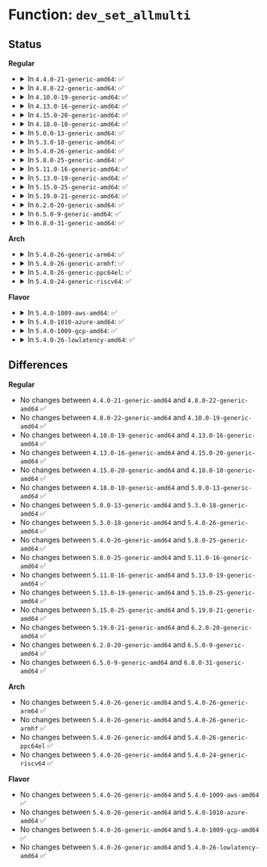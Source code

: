 # Function: <code>dev_set_allmulti</code>

## Status
<b>Regular</b>
<ul>
<li>
<details>
<summary>In <code>4.4.0-21-generic-amd64</code>: ✅</summary>

```c
int dev_set_allmulti(struct net_device * dev, int inc)
```

```json
{
  "name": "dev_set_allmulti",
  "collision_type": "Unique Global",
  "inline_type": "No",
  "funcs": [
    {
      "addr": 18446744071586307392,
      "name": "dev_set_allmulti",
      "external": true,
      "loc": "net/core/dev.c:5823",
      "file": "net/core/dev.c",
      "inline": "seen, unknown",
      "caller_inline": [],
      "caller_func": [
        "net/ipv4/ipmr.c:vif_delete",
        "net/ipv4/ipmr.c:vif_add",
        "net/ipv4/ipmr.c:vif_add",
        "net/ipv4/ipmr.c:vif_add",
        "net/ipv6/ip6mr.c:mif6_delete",
        "net/ipv6/ip6mr.c:ip6_mroute_setsockopt",
        "net/ipv6/ip6mr.c:ip6_mroute_setsockopt"
      ]
    }
  ],
  "symbols": [
    {
      "addr": 18446744071586307392,
      "name": "dev_set_allmulti",
      "section": ".text",
      "bind": "STB_GLOBAL",
      "size": 21
    }
  ]
}
```
</details>
</li>
<li>
<details>
<summary>In <code>4.8.0-22-generic-amd64</code>: ✅</summary>

```c
int dev_set_allmulti(struct net_device * dev, int inc)
```

```json
{
  "name": "dev_set_allmulti",
  "collision_type": "Unique Global",
  "inline_type": "No",
  "funcs": [
    {
      "addr": 18446744071586735632,
      "name": "dev_set_allmulti",
      "external": true,
      "loc": "net/core/dev.c:6274",
      "file": "net/core/dev.c",
      "inline": "seen, unknown",
      "caller_inline": [],
      "caller_func": [
        "net/ipv4/ipmr.c:vif_add",
        "net/ipv4/ipmr.c:vif_add",
        "net/ipv4/ipmr.c:vif_add",
        "net/ipv4/ipmr.c:vif_delete",
        "net/ipv6/ip6mr.c:ip6_mroute_setsockopt",
        "net/ipv6/ip6mr.c:ip6_mroute_setsockopt",
        "net/ipv6/ip6mr.c:mif6_delete"
      ]
    }
  ],
  "symbols": [
    {
      "addr": 18446744071586735632,
      "name": "dev_set_allmulti",
      "section": ".text",
      "bind": "STB_GLOBAL",
      "size": 21
    }
  ]
}
```
</details>
</li>
<li>
<details>
<summary>In <code>4.10.0-19-generic-amd64</code>: ✅</summary>

```c
int dev_set_allmulti(struct net_device * dev, int inc)
```

```json
{
  "name": "dev_set_allmulti",
  "collision_type": "Unique Global",
  "inline_type": "No",
  "funcs": [
    {
      "addr": 18446744071586921424,
      "name": "dev_set_allmulti",
      "external": true,
      "loc": "net/core/dev.c:6418",
      "file": "net/core/dev.c",
      "inline": "seen, unknown",
      "caller_inline": [],
      "caller_func": [
        "net/ipv4/ipmr.c:vif_add",
        "net/ipv4/ipmr.c:vif_add",
        "net/ipv4/ipmr.c:vif_add",
        "net/ipv4/ipmr.c:vif_delete",
        "net/ipv6/ip6mr.c:ip6_mroute_setsockopt",
        "net/ipv6/ip6mr.c:ip6_mroute_setsockopt",
        "net/ipv6/ip6mr.c:mif6_delete"
      ]
    }
  ],
  "symbols": [
    {
      "addr": 18446744071586921424,
      "name": "dev_set_allmulti",
      "section": ".text",
      "bind": "STB_GLOBAL",
      "size": 21
    }
  ]
}
```
</details>
</li>
<li>
<details>
<summary>In <code>4.13.0-16-generic-amd64</code>: ✅</summary>

```c
int dev_set_allmulti(struct net_device * dev, int inc)
```

```json
{
  "name": "dev_set_allmulti",
  "collision_type": "Unique Global",
  "inline_type": "No",
  "funcs": [
    {
      "addr": 18446744071587046752,
      "name": "dev_set_allmulti",
      "external": true,
      "loc": "net/core/dev.c:6583",
      "file": "net/core/dev.c",
      "inline": "seen, unknown",
      "caller_inline": [],
      "caller_func": [
        "net/ipv4/ipmr.c:vif_add",
        "net/ipv4/ipmr.c:vif_add",
        "net/ipv4/ipmr.c:vif_add",
        "net/ipv4/ipmr.c:vif_delete",
        "net/ipv6/ip6mr.c:ip6_mroute_setsockopt",
        "net/ipv6/ip6mr.c:ip6_mroute_setsockopt",
        "net/ipv6/ip6mr.c:mif6_delete"
      ]
    }
  ],
  "symbols": [
    {
      "addr": 18446744071587046752,
      "name": "dev_set_allmulti",
      "section": ".text",
      "bind": "STB_GLOBAL",
      "size": 21
    }
  ]
}
```
</details>
</li>
<li>
<details>
<summary>In <code>4.15.0-20-generic-amd64</code>: ✅</summary>

```c
int dev_set_allmulti(struct net_device * dev, int inc)
```

```json
{
  "name": "dev_set_allmulti",
  "collision_type": "Unique Global",
  "inline_type": "No",
  "funcs": [
    {
      "addr": 18446744071587547152,
      "name": "dev_set_allmulti",
      "external": true,
      "loc": "net/core/dev.c:6740",
      "file": "net/core/dev.c",
      "inline": "seen, unknown",
      "caller_inline": [],
      "caller_func": [
        "net/ipv4/ipmr.c:vif_add",
        "net/ipv4/ipmr.c:vif_add",
        "net/ipv4/ipmr.c:vif_add",
        "net/ipv4/ipmr.c:vif_delete",
        "net/ipv6/ip6mr.c:ip6_mroute_setsockopt",
        "net/ipv6/ip6mr.c:ip6_mroute_setsockopt",
        "net/ipv6/ip6mr.c:mif6_delete"
      ]
    }
  ],
  "symbols": [
    {
      "addr": 18446744071587547152,
      "name": "dev_set_allmulti",
      "section": ".text",
      "bind": "STB_GLOBAL",
      "size": 21
    }
  ]
}
```
</details>
</li>
<li>
<details>
<summary>In <code>4.18.0-10-generic-amd64</code>: ✅</summary>

```c
int dev_set_allmulti(struct net_device * dev, int inc)
```

```json
{
  "name": "dev_set_allmulti",
  "collision_type": "Unique Global",
  "inline_type": "No",
  "funcs": [
    {
      "addr": 18446744071587850880,
      "name": "dev_set_allmulti",
      "external": true,
      "loc": "net/core/dev.c:6876",
      "file": "net/core/dev.c",
      "inline": "seen, unknown",
      "caller_inline": [],
      "caller_func": [
        "net/ipv4/ipmr.c:vif_add",
        "net/ipv4/ipmr.c:vif_add",
        "net/ipv4/ipmr.c:vif_add",
        "net/ipv4/ipmr.c:vif_delete",
        "net/ipv6/ip6mr.c:ip6_mroute_setsockopt",
        "net/ipv6/ip6mr.c:ip6_mroute_setsockopt",
        "net/ipv6/ip6mr.c:mif6_delete"
      ]
    }
  ],
  "symbols": [
    {
      "addr": 18446744071587850880,
      "name": "dev_set_allmulti",
      "section": ".text",
      "bind": "STB_GLOBAL",
      "size": 21
    }
  ]
}
```
</details>
</li>
<li>
<details>
<summary>In <code>5.0.0-13-generic-amd64</code>: ✅</summary>

```c
int dev_set_allmulti(struct net_device * dev, int inc)
```

```json
{
  "name": "dev_set_allmulti",
  "collision_type": "Unique Global",
  "inline_type": "No",
  "funcs": [
    {
      "addr": 18446744071587990768,
      "name": "dev_set_allmulti",
      "external": true,
      "loc": "net/core/dev.c:7451",
      "file": "net/core/dev.c",
      "inline": "seen, unknown",
      "caller_inline": [],
      "caller_func": [
        "net/ipv4/ipmr.c:vif_add",
        "net/ipv4/ipmr.c:vif_add",
        "net/ipv4/ipmr.c:vif_add",
        "net/ipv4/ipmr.c:vif_delete",
        "net/ipv6/ip6mr.c:ip6_mroute_setsockopt",
        "net/ipv6/ip6mr.c:ip6_mroute_setsockopt",
        "net/ipv6/ip6mr.c:mif6_delete"
      ]
    }
  ],
  "symbols": [
    {
      "addr": 18446744071587990768,
      "name": "dev_set_allmulti",
      "section": ".text",
      "bind": "STB_GLOBAL",
      "size": 21
    }
  ]
}
```
</details>
</li>
<li>
<details>
<summary>In <code>5.3.0-18-generic-amd64</code>: ✅</summary>

```c
int dev_set_allmulti(struct net_device * dev, int inc)
```

```json
{
  "name": "dev_set_allmulti",
  "collision_type": "Unique Global",
  "inline_type": "No",
  "funcs": [
    {
      "addr": 18446744071588302512,
      "name": "dev_set_allmulti",
      "external": true,
      "loc": "net/core/dev.c:7461",
      "file": "net/core/dev.c",
      "inline": "seen, unknown",
      "caller_inline": [],
      "caller_func": [
        "net/ipv4/ipmr.c:vif_add",
        "net/ipv4/ipmr.c:vif_add",
        "net/ipv4/ipmr.c:vif_add",
        "net/ipv4/ipmr.c:vif_delete",
        "net/ipv6/ip6mr.c:ip6_mroute_setsockopt",
        "net/ipv6/ip6mr.c:ip6_mroute_setsockopt",
        "net/ipv6/ip6mr.c:mif6_delete"
      ]
    }
  ],
  "symbols": [
    {
      "addr": 18446744071588302512,
      "name": "dev_set_allmulti",
      "section": ".text",
      "bind": "STB_GLOBAL",
      "size": 21
    }
  ]
}
```
</details>
</li>
<li>
<details>
<summary>In <code>5.4.0-26-generic-amd64</code>: ✅</summary>

```c
int dev_set_allmulti(struct net_device * dev, int inc)
```

```json
{
  "name": "dev_set_allmulti",
  "collision_type": "Unique Global",
  "inline_type": "No",
  "funcs": [
    {
      "addr": 18446744071588508960,
      "name": "dev_set_allmulti",
      "external": true,
      "loc": "net/core/dev.c:7750",
      "file": "net/core/dev.c",
      "inline": "seen, unknown",
      "caller_inline": [],
      "caller_func": [
        "net/ipv4/ipmr.c:vif_add",
        "net/ipv4/ipmr.c:vif_add",
        "net/ipv4/ipmr.c:vif_add",
        "net/ipv4/ipmr.c:vif_delete",
        "net/ipv6/ip6mr.c:ip6_mroute_setsockopt",
        "net/ipv6/ip6mr.c:ip6_mroute_setsockopt",
        "net/ipv6/ip6mr.c:mif6_delete"
      ]
    }
  ],
  "symbols": [
    {
      "addr": 18446744071588508960,
      "name": "dev_set_allmulti",
      "section": ".text",
      "bind": "STB_GLOBAL",
      "size": 21
    }
  ]
}
```
</details>
</li>
<li>
<details>
<summary>In <code>5.8.0-25-generic-amd64</code>: ✅</summary>

```c
int dev_set_allmulti(struct net_device * dev, int inc)
```

```json
{
  "name": "dev_set_allmulti",
  "collision_type": "Unique Global",
  "inline_type": "No",
  "funcs": [
    {
      "addr": 18446744071589380192,
      "name": "dev_set_allmulti",
      "external": true,
      "loc": "net/core/dev.c:8163",
      "file": "net/core/dev.c",
      "inline": "seen, unknown",
      "caller_inline": [],
      "caller_func": [
        "net/ipv4/ipmr.c:vif_add",
        "net/ipv4/ipmr.c:vif_add",
        "net/ipv4/ipmr.c:vif_delete",
        "net/ipv4/ipmr.c:ipmr_new_tunnel",
        "net/ipv6/ip6mr.c:mif6_add",
        "net/ipv6/ip6mr.c:mif6_add",
        "net/ipv6/ip6mr.c:mif6_delete",
        "net/packet/af_packet.c:packet_dev_mc"
      ]
    }
  ],
  "symbols": [
    {
      "addr": 18446744071589380192,
      "name": "dev_set_allmulti",
      "section": ".text",
      "bind": "STB_GLOBAL",
      "size": 21
    }
  ]
}
```
</details>
</li>
<li>
<details>
<summary>In <code>5.11.0-16-generic-amd64</code>: ✅</summary>

```c
int dev_set_allmulti(struct net_device * dev, int inc)
```

```json
{
  "name": "dev_set_allmulti",
  "collision_type": "Unique Global",
  "inline_type": "No",
  "funcs": [
    {
      "addr": 18446744071589386016,
      "name": "dev_set_allmulti",
      "external": true,
      "loc": "net/core/dev.c:8408",
      "file": "net/core/dev.c",
      "inline": "seen, unknown",
      "caller_inline": [],
      "caller_func": [
        "net/ipv4/ipmr.c:vif_add",
        "net/ipv4/ipmr.c:vif_add",
        "net/ipv4/ipmr.c:vif_delete",
        "net/ipv4/ipmr.c:ipmr_new_tunnel",
        "net/ipv6/ip6mr.c:mif6_add",
        "net/ipv6/ip6mr.c:mif6_add",
        "net/ipv6/ip6mr.c:mif6_delete",
        "net/packet/af_packet.c:packet_dev_mc"
      ]
    }
  ],
  "symbols": [
    {
      "addr": 18446744071589386016,
      "name": "dev_set_allmulti",
      "section": ".text",
      "bind": "STB_GLOBAL",
      "size": 21
    }
  ]
}
```
</details>
</li>
<li>
<details>
<summary>In <code>5.13.0-19-generic-amd64</code>: ✅</summary>

```c
int dev_set_allmulti(struct net_device * dev, int inc)
```

```json
{
  "name": "dev_set_allmulti",
  "collision_type": "Unique Global",
  "inline_type": "No",
  "funcs": [
    {
      "addr": 18446744071589282752,
      "name": "dev_set_allmulti",
      "external": true,
      "loc": "net/core/dev.c:8667",
      "file": "net/core/dev.c",
      "inline": "seen, unknown",
      "caller_inline": [],
      "caller_func": [
        "net/ipv4/ipmr.c:vif_add",
        "net/ipv4/ipmr.c:vif_add",
        "net/ipv4/ipmr.c:vif_delete",
        "net/ipv4/ipmr.c:ipmr_new_tunnel",
        "net/ipv6/ip6mr.c:mif6_add",
        "net/ipv6/ip6mr.c:mif6_add",
        "net/ipv6/ip6mr.c:mif6_delete",
        "net/packet/af_packet.c:packet_dev_mc"
      ]
    }
  ],
  "symbols": [
    {
      "addr": 18446744071589282752,
      "name": "dev_set_allmulti",
      "section": ".text",
      "bind": "STB_GLOBAL",
      "size": 21
    }
  ]
}
```
</details>
</li>
<li>
<details>
<summary>In <code>5.15.0-25-generic-amd64</code>: ✅</summary>

```c
int dev_set_allmulti(struct net_device * dev, int inc)
```

```json
{
  "name": "dev_set_allmulti",
  "collision_type": "Unique Global",
  "inline_type": "No",
  "funcs": [
    {
      "addr": 18446744071590010080,
      "name": "dev_set_allmulti",
      "external": true,
      "loc": "net/core/dev.c:8657",
      "file": "net/core/dev.c",
      "inline": "seen, unknown",
      "caller_inline": [],
      "caller_func": [
        "net/ipv4/ipmr.c:vif_add",
        "net/ipv4/ipmr.c:vif_add",
        "net/ipv4/ipmr.c:vif_delete",
        "net/ipv4/ipmr.c:ipmr_new_tunnel",
        "net/ipv6/ip6mr.c:mif6_add",
        "net/ipv6/ip6mr.c:mif6_add",
        "net/ipv6/ip6mr.c:mif6_delete",
        "net/packet/af_packet.c:packet_dev_mc"
      ]
    }
  ],
  "symbols": [
    {
      "addr": 18446744071590010080,
      "name": "dev_set_allmulti",
      "section": ".text",
      "bind": "STB_GLOBAL",
      "size": 21
    }
  ]
}
```
</details>
</li>
<li>
<details>
<summary>In <code>5.19.0-21-generic-amd64</code>: ✅</summary>

```c
int dev_set_allmulti(struct net_device * dev, int inc)
```

```json
{
  "name": "dev_set_allmulti",
  "collision_type": "Unique Global",
  "inline_type": "No",
  "funcs": [
    {
      "addr": 18446744071591548800,
      "name": "dev_set_allmulti",
      "external": true,
      "loc": "net/core/dev.c:8422",
      "file": "net/core/dev.c",
      "inline": "seen, unknown",
      "caller_inline": [],
      "caller_func": [
        "net/ipv4/ipmr.c:vif_add",
        "net/ipv4/ipmr.c:vif_add",
        "net/ipv4/ipmr.c:vif_delete",
        "net/ipv4/ipmr.c:ipmr_new_tunnel",
        "net/ipv6/ip6mr.c:mif6_add",
        "net/ipv6/ip6mr.c:mif6_add",
        "net/ipv6/ip6mr.c:mif6_delete",
        "net/packet/af_packet.c:packet_dev_mc"
      ]
    }
  ],
  "symbols": [
    {
      "addr": 18446744071591548800,
      "name": "dev_set_allmulti",
      "section": ".text",
      "bind": "STB_GLOBAL",
      "size": 31
    }
  ]
}
```
</details>
</li>
<li>
<details>
<summary>In <code>6.2.0-20-generic-amd64</code>: ✅</summary>

```c
int dev_set_allmulti(struct net_device * dev, int inc)
```

```json
{
  "name": "dev_set_allmulti",
  "collision_type": "Unique Global",
  "inline_type": "No",
  "funcs": [
    {
      "addr": 18446744071593323104,
      "name": "dev_set_allmulti",
      "external": true,
      "loc": "net/core/dev.c:8408",
      "file": "net/core/dev.c",
      "inline": "seen, unknown",
      "caller_inline": [],
      "caller_func": [
        "net/ipv4/ipmr.c:vif_add",
        "net/ipv4/ipmr.c:vif_add",
        "net/ipv4/ipmr.c:vif_delete",
        "net/ipv4/ipmr.c:ipmr_new_tunnel",
        "net/ipv6/ip6mr.c:mif6_add",
        "net/ipv6/ip6mr.c:mif6_add",
        "net/ipv6/ip6mr.c:mif6_delete",
        "net/packet/af_packet.c:packet_dev_mc"
      ]
    }
  ],
  "symbols": [
    {
      "addr": 18446744071593323104,
      "name": "dev_set_allmulti",
      "section": ".text",
      "bind": "STB_GLOBAL",
      "size": 31
    }
  ]
}
```
</details>
</li>
<li>
<details>
<summary>In <code>6.5.0-9-generic-amd64</code>: ✅</summary>

```c
int dev_set_allmulti(struct net_device * dev, int inc)
```

```json
{
  "name": "dev_set_allmulti",
  "collision_type": "Unique Global",
  "inline_type": "No",
  "funcs": [
    {
      "addr": 18446744071593784976,
      "name": "dev_set_allmulti",
      "external": true,
      "loc": "net/core/dev.c:8414",
      "file": "net/core/dev.c",
      "inline": "seen, unknown",
      "caller_inline": [],
      "caller_func": [
        "net/ipv4/ipmr.c:vif_add",
        "net/ipv4/ipmr.c:vif_add",
        "net/ipv4/ipmr.c:vif_delete",
        "net/ipv4/ipmr.c:ipmr_new_tunnel",
        "net/ipv6/ip6mr.c:mif6_add",
        "net/ipv6/ip6mr.c:mif6_add",
        "net/ipv6/ip6mr.c:mif6_delete",
        "net/packet/af_packet.c:packet_dev_mc"
      ]
    }
  ],
  "symbols": [
    {
      "addr": 18446744071593784976,
      "name": "dev_set_allmulti",
      "section": ".text",
      "bind": "STB_GLOBAL",
      "size": 31
    }
  ]
}
```
</details>
</li>
<li>
<details>
<summary>In <code>6.8.0-31-generic-amd64</code>: ✅</summary>

```c
int dev_set_allmulti(struct net_device * dev, int inc)
```

```json
{
  "name": "dev_set_allmulti",
  "collision_type": "Unique Global",
  "inline_type": "No",
  "funcs": [
    {
      "addr": 18446744071594565600,
      "name": "dev_set_allmulti",
      "external": true,
      "loc": "net/core/dev.c:8532",
      "file": "net/core/dev.c",
      "inline": "seen, unknown",
      "caller_inline": [],
      "caller_func": [
        "net/ipv4/ipmr.c:vif_add",
        "net/ipv4/ipmr.c:vif_add",
        "net/ipv4/ipmr.c:vif_delete",
        "net/ipv4/ipmr.c:ipmr_new_tunnel",
        "net/ipv6/ip6mr.c:mif6_add",
        "net/ipv6/ip6mr.c:mif6_add",
        "net/ipv6/ip6mr.c:mif6_delete",
        "net/packet/af_packet.c:packet_dev_mc"
      ]
    }
  ],
  "symbols": [
    {
      "addr": 18446744071594565600,
      "name": "dev_set_allmulti",
      "section": ".text",
      "bind": "STB_GLOBAL",
      "size": 31
    }
  ]
}
```
</details>
</li>
</ul>
<b>Arch</b>
<ul>
<li>
<details>
<summary>In <code>5.4.0-26-generic-arm64</code>: ✅</summary>

```c
int dev_set_allmulti(struct net_device * dev, int inc)
```

```json
{
  "name": "dev_set_allmulti",
  "collision_type": "Unique Global",
  "inline_type": "No",
  "funcs": [
    {
      "addr": 18446603336502042408,
      "name": "dev_set_allmulti",
      "external": true,
      "loc": "net/core/dev.c:7750",
      "file": "net/core/dev.c",
      "inline": "seen, unknown",
      "caller_inline": [],
      "caller_func": [
        "net/ipv4/ipmr.c:vif_add",
        "net/ipv4/ipmr.c:vif_add",
        "net/ipv4/ipmr.c:vif_add",
        "net/ipv4/ipmr.c:vif_delete",
        "net/ipv6/ip6mr.c:ip6_mroute_setsockopt",
        "net/ipv6/ip6mr.c:ip6_mroute_setsockopt",
        "net/ipv6/ip6mr.c:mif6_delete"
      ]
    }
  ],
  "symbols": [
    {
      "addr": 18446603336502042408,
      "name": "dev_set_allmulti",
      "section": ".text",
      "bind": "STB_GLOBAL",
      "size": 56
    }
  ]
}
```
</details>
</li>
<li>
<details>
<summary>In <code>5.4.0-26-generic-armhf</code>: ✅</summary>

```c
int dev_set_allmulti(struct net_device * dev, int inc)
```

```json
{
  "name": "dev_set_allmulti",
  "collision_type": "Unique Global",
  "inline_type": "No",
  "funcs": [
    {
      "addr": 3234794196,
      "name": "dev_set_allmulti",
      "external": true,
      "loc": "net/core/dev.c:7750",
      "file": "net/core/dev.c",
      "inline": "seen, unknown",
      "caller_inline": [],
      "caller_func": [
        "net/ipv4/ipmr.c:vif_add",
        "net/ipv4/ipmr.c:vif_add",
        "net/ipv4/ipmr.c:vif_add",
        "net/ipv4/ipmr.c:vif_delete",
        "net/ipv6/ip6mr.c:ip6_mroute_setsockopt",
        "net/ipv6/ip6mr.c:ip6_mroute_setsockopt",
        "net/ipv6/ip6mr.c:mif6_delete"
      ]
    }
  ],
  "symbols": [
    {
      "addr": 3234794196,
      "name": "dev_set_allmulti",
      "section": ".text",
      "bind": "STB_GLOBAL",
      "size": 32
    }
  ]
}
```
</details>
</li>
<li>
<details>
<summary>In <code>5.4.0-26-generic-ppc64el</code>: ✅</summary>

```c
int dev_set_allmulti(struct net_device * dev, int inc)
```

```json
{
  "name": "dev_set_allmulti",
  "collision_type": "Unique Global",
  "inline_type": "No",
  "funcs": [
    {
      "addr": 13835058055295489824,
      "name": "dev_set_allmulti",
      "external": true,
      "loc": "net/core/dev.c:7750",
      "file": "net/core/dev.c",
      "inline": "seen, unknown",
      "caller_inline": [],
      "caller_func": [
        "net/ipv4/ipmr.c:vif_add",
        "net/ipv4/ipmr.c:vif_add",
        "net/ipv4/ipmr.c:vif_add",
        "net/ipv4/ipmr.c:vif_delete",
        "net/ipv6/ip6mr.c:ip6_mroute_setsockopt",
        "net/ipv6/ip6mr.c:ip6_mroute_setsockopt",
        "net/ipv6/ip6mr.c:mif6_delete",
        "net/ipv6/ip6mr.c:mif6_delete"
      ]
    }
  ],
  "symbols": [
    {
      "addr": 13835058055295489824,
      "name": "dev_set_allmulti",
      "section": ".text",
      "bind": "STB_GLOBAL",
      "size": 24
    }
  ]
}
```
</details>
</li>
<li>
<details>
<summary>In <code>5.4.0-24-generic-riscv64</code>: ✅</summary>

```c
int dev_set_allmulti(struct net_device * dev, int inc)
```

```json
{
  "name": "dev_set_allmulti",
  "collision_type": "Unique Global",
  "inline_type": "No",
  "funcs": [
    {
      "addr": 18446743936278329172,
      "name": "dev_set_allmulti",
      "external": true,
      "loc": "net/core/dev.c:7750",
      "file": "net/core/dev.c",
      "inline": "seen, unknown",
      "caller_inline": [],
      "caller_func": [
        "net/ipv4/ipmr.c:vif_add",
        "net/ipv4/ipmr.c:vif_add",
        "net/ipv4/ipmr.c:vif_add",
        "net/ipv4/ipmr.c:vif_delete",
        "net/ipv6/ip6mr.c:ip6_mroute_setsockopt",
        "net/ipv6/ip6mr.c:ip6_mroute_setsockopt",
        "net/ipv6/ip6mr.c:mif6_delete"
      ]
    }
  ],
  "symbols": [
    {
      "addr": 18446743936278329172,
      "name": "dev_set_allmulti",
      "section": ".text",
      "bind": "STB_GLOBAL",
      "size": 52
    }
  ]
}
```
</details>
</li>
</ul>
<b>Flavor</b>
<ul>
<li>
<details>
<summary>In <code>5.4.0-1009-aws-amd64</code>: ✅</summary>

```c
int dev_set_allmulti(struct net_device * dev, int inc)
```

```json
{
  "name": "dev_set_allmulti",
  "collision_type": "Unique Global",
  "inline_type": "No",
  "funcs": [
    {
      "addr": 18446744071588115696,
      "name": "dev_set_allmulti",
      "external": true,
      "loc": "net/core/dev.c:7750",
      "file": "net/core/dev.c",
      "inline": "seen, unknown",
      "caller_inline": [],
      "caller_func": [
        "net/ipv4/ipmr.c:vif_add",
        "net/ipv4/ipmr.c:vif_add",
        "net/ipv4/ipmr.c:vif_add",
        "net/ipv4/ipmr.c:vif_delete",
        "net/ipv6/ip6mr.c:ip6_mroute_setsockopt",
        "net/ipv6/ip6mr.c:ip6_mroute_setsockopt",
        "net/ipv6/ip6mr.c:mif6_delete"
      ]
    }
  ],
  "symbols": [
    {
      "addr": 18446744071588115696,
      "name": "dev_set_allmulti",
      "section": ".text",
      "bind": "STB_GLOBAL",
      "size": 21
    }
  ]
}
```
</details>
</li>
<li>
<details>
<summary>In <code>5.4.0-1010-azure-amd64</code>: ✅</summary>

```c
int dev_set_allmulti(struct net_device * dev, int inc)
```

```json
{
  "name": "dev_set_allmulti",
  "collision_type": "Unique Global",
  "inline_type": "No",
  "funcs": [
    {
      "addr": 18446744071587828528,
      "name": "dev_set_allmulti",
      "external": true,
      "loc": "net/core/dev.c:7750",
      "file": "net/core/dev.c",
      "inline": "seen, unknown",
      "caller_inline": [],
      "caller_func": [
        "net/ipv4/ipmr.c:vif_add",
        "net/ipv4/ipmr.c:vif_add",
        "net/ipv4/ipmr.c:vif_add",
        "net/ipv4/ipmr.c:vif_delete",
        "net/ipv6/ip6mr.c:ip6_mroute_setsockopt",
        "net/ipv6/ip6mr.c:ip6_mroute_setsockopt",
        "net/ipv6/ip6mr.c:mif6_delete"
      ]
    }
  ],
  "symbols": [
    {
      "addr": 18446744071587828528,
      "name": "dev_set_allmulti",
      "section": ".text",
      "bind": "STB_GLOBAL",
      "size": 21
    }
  ]
}
```
</details>
</li>
<li>
<details>
<summary>In <code>5.4.0-1009-gcp-amd64</code>: ✅</summary>

```c
int dev_set_allmulti(struct net_device * dev, int inc)
```

```json
{
  "name": "dev_set_allmulti",
  "collision_type": "Unique Global",
  "inline_type": "No",
  "funcs": [
    {
      "addr": 18446744071588447520,
      "name": "dev_set_allmulti",
      "external": true,
      "loc": "net/core/dev.c:7750",
      "file": "net/core/dev.c",
      "inline": "seen, unknown",
      "caller_inline": [],
      "caller_func": [
        "net/ipv4/ipmr.c:vif_add",
        "net/ipv4/ipmr.c:vif_add",
        "net/ipv4/ipmr.c:vif_add",
        "net/ipv4/ipmr.c:vif_delete",
        "net/ipv6/ip6mr.c:ip6_mroute_setsockopt",
        "net/ipv6/ip6mr.c:ip6_mroute_setsockopt",
        "net/ipv6/ip6mr.c:mif6_delete"
      ]
    }
  ],
  "symbols": [
    {
      "addr": 18446744071588447520,
      "name": "dev_set_allmulti",
      "section": ".text",
      "bind": "STB_GLOBAL",
      "size": 21
    }
  ]
}
```
</details>
</li>
<li>
<details>
<summary>In <code>5.4.0-26-lowlatency-amd64</code>: ✅</summary>

```c
int dev_set_allmulti(struct net_device * dev, int inc)
```

```json
{
  "name": "dev_set_allmulti",
  "collision_type": "Unique Global",
  "inline_type": "No",
  "funcs": [
    {
      "addr": 18446744071588584432,
      "name": "dev_set_allmulti",
      "external": true,
      "loc": "net/core/dev.c:7750",
      "file": "net/core/dev.c",
      "inline": "seen, unknown",
      "caller_inline": [],
      "caller_func": [
        "net/ipv4/ipmr.c:vif_add",
        "net/ipv4/ipmr.c:vif_add",
        "net/ipv4/ipmr.c:vif_add",
        "net/ipv4/ipmr.c:vif_delete",
        "net/ipv6/ip6mr.c:ip6_mroute_setsockopt",
        "net/ipv6/ip6mr.c:ip6_mroute_setsockopt",
        "net/ipv6/ip6mr.c:mif6_delete"
      ]
    }
  ],
  "symbols": [
    {
      "addr": 18446744071588584432,
      "name": "dev_set_allmulti",
      "section": ".text",
      "bind": "STB_GLOBAL",
      "size": 21
    }
  ]
}
```
</details>
</li>
</ul>

## Differences
<b>Regular</b>
<ul>
<li>
No changes between <code>4.4.0-21-generic-amd64</code> and <code>4.8.0-22-generic-amd64</code> ✅
</li>
<li>
No changes between <code>4.8.0-22-generic-amd64</code> and <code>4.10.0-19-generic-amd64</code> ✅
</li>
<li>
No changes between <code>4.10.0-19-generic-amd64</code> and <code>4.13.0-16-generic-amd64</code> ✅
</li>
<li>
No changes between <code>4.13.0-16-generic-amd64</code> and <code>4.15.0-20-generic-amd64</code> ✅
</li>
<li>
No changes between <code>4.15.0-20-generic-amd64</code> and <code>4.18.0-10-generic-amd64</code> ✅
</li>
<li>
No changes between <code>4.18.0-10-generic-amd64</code> and <code>5.0.0-13-generic-amd64</code> ✅
</li>
<li>
No changes between <code>5.0.0-13-generic-amd64</code> and <code>5.3.0-18-generic-amd64</code> ✅
</li>
<li>
No changes between <code>5.3.0-18-generic-amd64</code> and <code>5.4.0-26-generic-amd64</code> ✅
</li>
<li>
No changes between <code>5.4.0-26-generic-amd64</code> and <code>5.8.0-25-generic-amd64</code> ✅
</li>
<li>
No changes between <code>5.8.0-25-generic-amd64</code> and <code>5.11.0-16-generic-amd64</code> ✅
</li>
<li>
No changes between <code>5.11.0-16-generic-amd64</code> and <code>5.13.0-19-generic-amd64</code> ✅
</li>
<li>
No changes between <code>5.13.0-19-generic-amd64</code> and <code>5.15.0-25-generic-amd64</code> ✅
</li>
<li>
No changes between <code>5.15.0-25-generic-amd64</code> and <code>5.19.0-21-generic-amd64</code> ✅
</li>
<li>
No changes between <code>5.19.0-21-generic-amd64</code> and <code>6.2.0-20-generic-amd64</code> ✅
</li>
<li>
No changes between <code>6.2.0-20-generic-amd64</code> and <code>6.5.0-9-generic-amd64</code> ✅
</li>
<li>
No changes between <code>6.5.0-9-generic-amd64</code> and <code>6.8.0-31-generic-amd64</code> ✅
</li>
</ul>
<b>Arch</b>
<ul>
<li>
No changes between <code>5.4.0-26-generic-amd64</code> and <code>5.4.0-26-generic-arm64</code> ✅
</li>
<li>
No changes between <code>5.4.0-26-generic-amd64</code> and <code>5.4.0-26-generic-armhf</code> ✅
</li>
<li>
No changes between <code>5.4.0-26-generic-amd64</code> and <code>5.4.0-26-generic-ppc64el</code> ✅
</li>
<li>
No changes between <code>5.4.0-26-generic-amd64</code> and <code>5.4.0-24-generic-riscv64</code> ✅
</li>
</ul>
<b>Flavor</b>
<ul>
<li>
No changes between <code>5.4.0-26-generic-amd64</code> and <code>5.4.0-1009-aws-amd64</code> ✅
</li>
<li>
No changes between <code>5.4.0-26-generic-amd64</code> and <code>5.4.0-1010-azure-amd64</code> ✅
</li>
<li>
No changes between <code>5.4.0-26-generic-amd64</code> and <code>5.4.0-1009-gcp-amd64</code> ✅
</li>
<li>
No changes between <code>5.4.0-26-generic-amd64</code> and <code>5.4.0-26-lowlatency-amd64</code> ✅
</li>
</ul>
